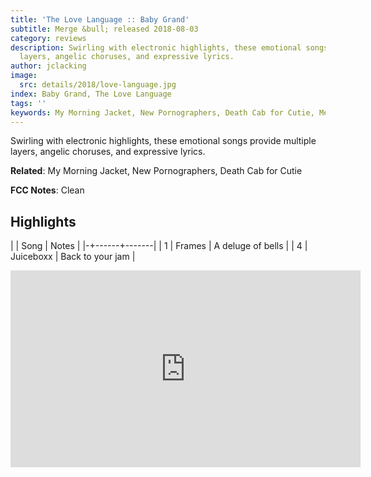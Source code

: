 ```yaml
---
title: 'The Love Language :: Baby Grand'
subtitle: Merge &bull; released 2018-08-03
category: reviews
description: Swirling with electronic highlights, these emotional songs provide multiple
  layers, angelic choruses, and expressive lyrics.
author: jclacking
image:
  src: details/2018/love-language.jpg
index: Baby Grand, The Love Language
tags: ''
keywords: My Morning Jacket, New Pornographers, Death Cab for Cutie, Merge
---
```

Swirling with electronic highlights, these emotional songs provide multiple layers, angelic choruses, and expressive lyrics.<!--more-->

**Related**: My Morning Jacket, New Pornographers, Death Cab for Cutie

**FCC Notes**: Clean

## Highlights

| | Song | Notes |
|-+------+-------|
| 1 | Frames | A deluge of bells |
| 4 | Juiceboxx | Back to your jam |

<div class="tlo-detail-video"><iframe width="560" height="315" src="https://www.youtube.com/embed/F1WZLlyrvKs" frameborder="0" allow="autoplay; encrypted-media" allowfullscreen></iframe></div>

